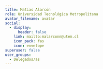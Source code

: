 ```yaml
---
title: Matías Alarcón
role: Universidad Tecnológica Metropolitana
avatar_filename: avatar
social:
  - display:
      header: false
    link: mailto:malarconn@utem.cl
    icon_pack: fas
    icon: envelope
superuser: false
user_groups:
  - Delegados/as
---
```

